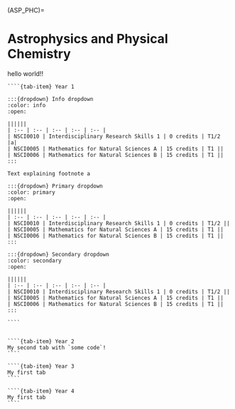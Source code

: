 (ASP_PHC)=
# Astrophysics and Physical Chemistry

hello world!!

`````{tab-set}
````{tab-item} Year 1

:::{dropdown} Info dropdown
:color: info
:open:

||||||
| :-- | :-- | :-- | :-- | :-- |
| NSCI0010 | Interdisciplinary Research Skills 1 | 0 credits | T1/2 |a|
| NSCI0005 | Mathematics for Natural Sciences A | 15 credits | T1 ||
| NSCI0006 | Mathematics for Natural Sciences B | 15 credits | T1 ||
:::

Text explaining footnote a

:::{dropdown} Primary dropdown
:color: primary
:open:

||||||
| :-- | :-- | :-- | :-- | :-- |
| NSCI0010 | Interdisciplinary Research Skills 1 | 0 credits | T1/2 ||
| NSCI0005 | Mathematics for Natural Sciences A | 15 credits | T1 ||
| NSCI0006 | Mathematics for Natural Sciences B | 15 credits | T1 ||
:::

:::{dropdown} Secondary dropdown
:color: secondary
:open:

||||||
| :-- | :-- | :-- | :-- | :-- |
| NSCI0010 | Interdisciplinary Research Skills 1 | 0 credits | T1/2 ||
| NSCI0005 | Mathematics for Natural Sciences A | 15 credits | T1 ||
| NSCI0006 | Mathematics for Natural Sciences B | 15 credits | T1 ||
:::

````


````{tab-item} Year 2
My second tab with `some code`!
````

````{tab-item} Year 3
My first tab
````

````{tab-item} Year 4
My first tab
````

`````
